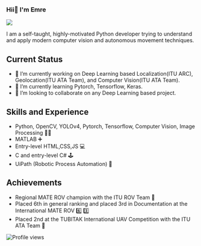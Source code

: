 ### Hii👋 I'm Emre
![](emre.gif)


I am a self-taught, highly-motivated Python developer trying to understand and apply modern computer vision and autonomous movement techniques.


## Current Status

* 🔭 I’m currently working on Deep Learning based Localization(ITU ARC), Geolocation(ITU ATA Team), and Computer Vision(ITU ATA Team).
* 🌱 I’m currently learning Pytorch, Tensorflow, Keras.
* 👯 I’m looking to collaborate on any Deep Learning based project.

## Skills and Experience

* Python, OpenCV, YOLOv4, Pytorch, Tensorflow, Computer Vision, Image Processing 🐍🐍
* MATLAB ➕
* Entry-level HTML,CSS,JS 💻
* C and entry-level C# 🕹️
* UiPath (Robotic Process Automation) 🤖

## Achievements

* Regional MATE ROV champion with the ITU ROV Team 🍾
* Placed 6th in general ranking and placed 3rd in Documentation at the International MATE ROV 6️⃣ 3️⃣
* Placed 2nd at the TUBITAK International UAV Competition with the ITU ATA Team 🥈



![Profile views](https://gpvc.arturio.dev/emreaniloguz)  
